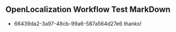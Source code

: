 ## OpenLocalization Workflow Test MarkDown
* 66439da2-3a97-48cb-99a6-587a564d27e6 thanks!

<!--HONumber=Oct16_HO4-->


